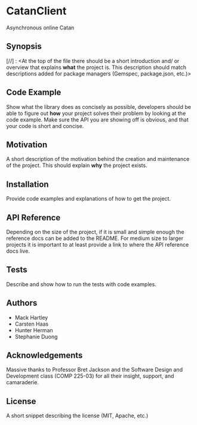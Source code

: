 # CatanClient

Asynchronous online Catan

## Synopsis

[//] : <At the top of the file there should be a short introduction and/ or overview that explains **what** the project is. This description should match descriptions added for package managers (Gemspec, package.json, etc.)>

## Code Example

Show what the library does as concisely as possible, developers should be able to figure out **how** your project solves their problem by looking at the code example. Make sure the API you are showing off is obvious, and that your code is short and concise.

## Motivation

A short description of the motivation behind the creation and maintenance of the project. This should explain **why** the project exists.

## Installation

Provide code examples and explanations of how to get the project.

## API Reference

Depending on the size of the project, if it is small and simple enough the reference docs can be added to the README. For medium size to larger projects it is important to at least provide a link to where the API reference docs live.

## Tests

Describe and show how to run the tests with code examples.

## Authors

* Mack Hartley
* Carsten Haas
* Hunter Herman
* Stephanie Duong

## Acknowledgements

Massive thanks to Professor Bret Jackson and the Software Design and Development class (COMP 225-03) for all their insight, support, and camaraderie.

## License

A short snippet describing the license (MIT, Apache, etc.)
